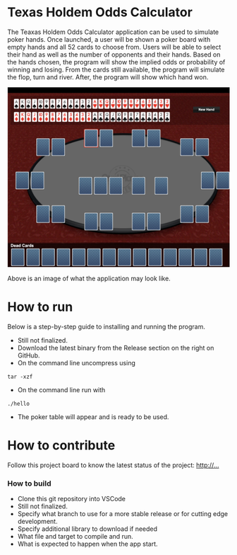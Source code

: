 # Texas Holdem Odds Calculator
The Teaxas Holdem Odds Calculator application can be used to simulate poker hands. 
Once launched, a user will be shown a poker board with empty hands and all 52 cards to choose from.
Users will be able to select their hand as well as the number of opponents and their hands. 
Based on the hands chosen, the program will show the implied odds or probability of winning and losing.
From the cards still available, the program will simulate the flop, turn and river.
After, the program will show which hand won.


![This is a screenshot.](POC.png)

Above is an image of what the application may look like.
# How to run
Below is a step-by-step guide to installing and running the program.
- Still not finalized.
- Download the latest binary from the Release section on the right on GitHub.  
- On the command line uncompress using
```
tar -xzf  
```
- On the command line run with
```
./hello
```
- The poker table will appear and is ready to be used.

# How to contribute
Follow this project board to know the latest status of the project: [http://...]([http://...])  

### How to build
- Clone this git repository into VSCode
- Still not finalized.
- Specify what branch to use for a more stable release or for cutting edge development.  
- Specify additional library to download if needed 
- What file and target to compile and run. 
- What is expected to happen when the app start. 

